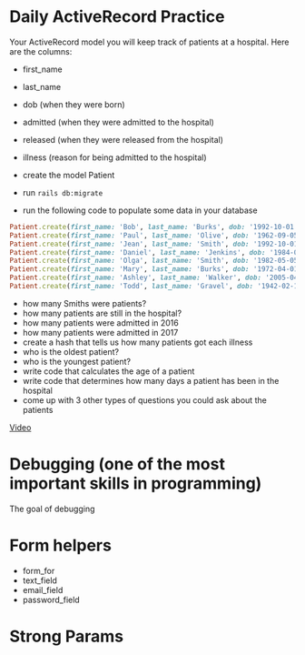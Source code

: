 # Daily ActiveRecord Practice

Your ActiveRecord model you will keep track of patients at a hospital. Here are the columns:

- first_name
- last_name
- dob (when they were born)
- admitted (when they were admitted to the hospital)
- released (when they were released from the hospital)
- illness (reason for being admitted to the hospital)

- create the model Patient
- run `rails db:migrate`
- run the following code to populate some data in your database

```ruby
Patient.create(first_name: 'Bob', last_name: 'Burks', dob: '1992-10-01', admitted: '2016-12-04', released: '2017-02-25', illness: 'cancer')
Patient.create(first_name: 'Paul', last_name: 'Olive', dob: '1962-09-05', admitted: '2016-12-02', released: '2016-12-13', illness: 'flu')
Patient.create(first_name: 'Jean', last_name: 'Smith', dob: '1992-10-01', admitted: '2016-12-20', released: '2017-02-15', illness: 'cancer')
Patient.create(first_name: 'Daniel', last_name: 'Jenkins', dob: '1984-04-05', admitted: '2017-02-01', released: '2017-02-01', illness: 'broken bone')
Patient.create(first_name: 'Olga', last_name: 'Smith', dob: '1982-05-05', admitted: '2017-01-01', released: '2017-01-04', illness: 'flu')
Patient.create(first_name: 'Mary', last_name: 'Burks', dob: '1972-04-01', admitted: '2017-02-25', released: nil, illness: 'flu')
Patient.create(first_name: 'Ashley', last_name: 'Walker', dob: '2005-04-01', admitted: '2017-02-10', released: nil, illness: 'broken bone')
Patient.create(first_name: 'Todd', last_name: 'Gravel', dob: '1942-02-14', admitted: '2017-02-20', released: nil, illness: 'crash')
```

- how many Smiths were patients?
- how many patients are still in the hospital?
- how many patients were admitted in 2016
- how many patients were admitted in 2017
- create a hash that tells us how many patients got each illness
- who is the oldest patient?
- who is the youngest patient?
- write code that calculates the age of a patient
- write code that determines how many days a patient has been in the hospital
- come up with 3 other types of questions you could ask about the patients

[Video](https://www.youtube.com/watch?v=vJG698U2Mvo)

# Debugging (one of the most important skills in programming)

The goal of debugging

# Form helpers

- form_for
- text_field
- email_field
- password_field

# Strong Params
